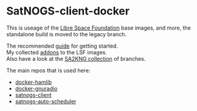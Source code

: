 # SatNOGS-client-docker

This is useage of the [Libre Space Foundation](https://hub.docker.com/u/librespace) base images, and more, the standalone build is moved to the legacy branch.<br>

The recommended [guide](lsf/LSF-GUIDE.md) for getting started.<br>
My collected [addons](addons/README.md) to the LSF images.<br>
Also have a look at the [SA2KNG collection](sa2kng/README.md) of branches.

The main repos that is used here:
* [docker-hamlib](https://gitlab.com/librespacefoundation/docker-hamlib)
* [docker-gnuradio](https://gitlab.com/librespacefoundation/docker-gnuradio)
* [satnogs-client](https://gitlab.com/librespacefoundation/satnogs/satnogs-client/)
* [satnogs-auto-scheduler](https://gitlab.com/librespacefoundation/satnogs/satnogs-auto-scheduler)
